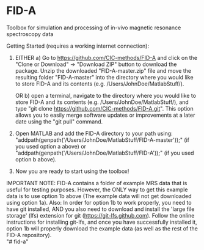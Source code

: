 # FID-A
Toolbox for simulation and processing of in-vivo magnetic resonance spectroscopy data

Getting Started (requires a working internet connection):
1. EITHER a) Go to https://github.com/CIC-methods/FID-A and click on the "Clone or Download" -> "Download ZIP" button to download the package.  Unzip the downloaded "FID-A-master.zip" file and move the resulting folder "FID-A-master" into the directory where you would like to store FID-A and its contents (e.g. /Users/JohnDoe/MatlabStuff/).
   
   OR     b) open a terminal, navigate to the directory where you would like to store FID-A and its contents (e.g. /Users/JohnDoe/MatlabStuff/), and type "git clone https://github.com/CIC-methods/FID-A.git".  This option allows you to easily merge software updates or improvements at a later date using the "git pull" command.  

2. Open MATLAB and add the FID-A directory to your path using: "addpath(genpath('/Users/JohnDoe/MatlabStuff/FID-A-master'));" (if you used option a above) or "addpath(genpath('/Users/JohnDoe/MatlabStuff/FID-A'));" (if you used option b above).

3. Now you are ready to start using the toolbox!

IMPORTANT NOTE:  FID-A contains a folder of example MRS data that is useful for testing purposes.  However, the ONLY way to get this example data is to use option 1b above (The example data will not get downloaded using option 1a).  Also:  In order for option 1b to work properly, you need to have git installed, AND you also need to download and install the 'large file storage' (lfs) extension for git (https://git-lfs.github.com).  Follow the online instructions for installing git-lfs, and once you have successfully installed it, option 1b will properly download the example data (as well as the rest of the FID-A repository).  
"# fid-a" 
